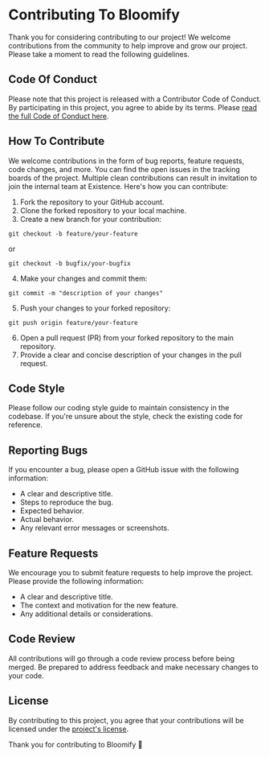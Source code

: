 # Contributing To Bloomify

Thank you for considering contributing to our project! We welcome contributions from the community to help improve and grow our project. Please take a moment to read the following guidelines.

## Code Of Conduct

Please note that this project is released with a Contributor Code of Conduct. By participating in this project, you agree to abide by its terms. Please [read the full Code of Conduct here](CODE_OF_CONDUCT.md).

## How To Contribute

We welcome contributions in the form of bug reports, feature requests, code changes, and more. You can find the open issues in the tracking boards of the project. Multiple clean contributions can result in invitation to join the internal team at Existence. Here's how you can contribute:

1. Fork the repository to your GitHub account.
2. Clone the forked repository to your local machine.
3. Create a new branch for your contribution: 
```shell
git checkout -b feature/your-feature
```
or 
```shell
git checkout -b bugfix/your-bugfix
```
4. Make your changes and commit them: 
```shell
git commit -m "description of your changes"
```
5. Push your changes to your forked repository: 
```shell
git push origin feature/your-feature
```
6. Open a pull request (PR) from your forked repository to the main repository.
7. Provide a clear and concise description of your changes in the pull request.

## Code Style

Please follow our coding style guide to maintain consistency in the codebase. If you're unsure about the style, check the existing code for reference.

## Reporting Bugs

If you encounter a bug, please open a GitHub issue with the following information:

- A clear and descriptive title.
- Steps to reproduce the bug.
- Expected behavior.
- Actual behavior.
- Any relevant error messages or screenshots.

## Feature Requests

We encourage you to submit feature requests to help improve the project. Please provide the following information:

- A clear and descriptive title.
- The context and motivation for the new feature.
- Any additional details or considerations.

## Code Review

All contributions will go through a code review process before being merged. Be prepared to address feedback and make necessary changes to your code.

## License

By contributing to this project, you agree that your contributions will be licensed under the [project's license](LICENSE.md).

Thank you for contributing to Bloomify 🚀
